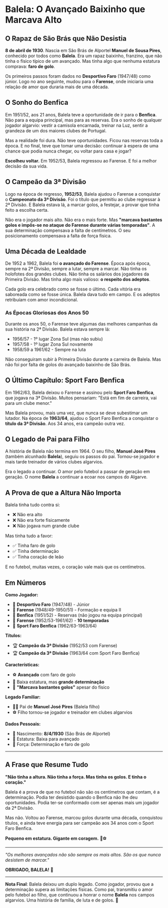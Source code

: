 # Balela: O Avançado Baixinho que Marcava Alto

## O Rapaz de São Brás que Não Desistia

**8 de abril de 1930**. Nascia em São Brás de Alportel **Manuel de Sousa Pires**, conhecido por todos como **Balela**. Era um rapaz baixinho, franzino, que não tinha o físico típico de um avançado. Mas tinha algo que nenhuma estatura comprava: **faro de golo**.

Os primeiros passos foram dados no **Desportivo Faro** (1947/48) como júnior. Logo no ano seguinte, mudou para o **Farense**, onde iniciaria uma relação de amor que duraria mais de uma década.

## O Sonho do Benfica

Em 1951/52, aos 21 anos, Balela teve a oportunidade de ir para o **Benfica**. Não para a equipa principal, mas para as reservas. Era o sonho de qualquer jogador algarvio: vestir a camisola encarnada, treinar na Luz, sentir a grandeza de um dos maiores clubes de Portugal.

Mas a realidade foi dura. Não teve oportunidades. Ficou nas reservas toda a época. E no final, teve que tomar uma decisão: continuar à espera de uma chance que podia nunca chegar, ou voltar para casa e jogar?

**Escolheu voltar.** Em 1952/53, Balela regressou ao Farense. E foi a melhor decisão da sua vida.

## O Campeão da 3ª Divisão

Logo na época de regresso, **1952/53**, Balela ajudou o Farense a conquistar o **Campeonato da 3ª Divisão**. Foi o título que permitiu ao clube regressar à 2ª Divisão. E Balela estava lá, a marcar golos, a festejar, a provar que tinha feito a escolha certa.

Não era o jogador mais alto. Não era o mais forte. Mas **"marcava bastantes golos e impôs-se no ataque do Farense durante várias temporadas"**. A sua determinação compensava a falta de centímetros. O seu posicionamento compensava a falta de força física.

## Uma Década de Lealdade

De 1952 a 1962, Balela foi **o avançado do Farense**. Época após época, sempre na 2ª Divisão, sempre a lutar, sempre a marcar. Não tinha os holofotes dos grandes clubes. Não tinha os salários dos jogadores da Primeira Divisão. Mas tinha algo mais valioso: **o respeito dos adeptos**.

Cada golo era celebrado como se fosse o último. Cada vitória era saboreada como se fosse única. Balela dava tudo em campo. E os adeptos retribuíam com amor incondicional.

### **As Épocas Gloriosas dos Anos 50**

Durante os anos 50, o Farense teve algumas das melhores campanhas da sua história na 2ª Divisão. Balela estava sempre lá:
- 1956/57 - 1º lugar Zona Sul (mas não subiu)
- 1957/58 - 1º lugar Zona Sul novamente
- 1958/59 a 1961/62 - Sempre na luta

Não conseguiram subir à Primeira Divisão durante a carreira de Balela. Mas não foi por falta de golos do avançado baixinho de São Brás.

## O Último Capítulo: Sport Faro Benfica

Em 1962/63, Balela deixou o Farense e assinou pelo **Sport Faro Benfica**, que jogava na 3ª Divisão. Muitos pensariam: "Está em fim de carreira, vai para um clube menor."

Mas Balela provou, mais uma vez, que nunca se deve subestimar um lutador. Na época de **1963/64**, ajudou o Sport Faro Benfica a conquistar o **título da 3ª Divisão**. Aos 34 anos, era campeão outra vez.

## O Legado de Pai para Filho

A história de Balela não termina em 1964. O seu filho, **Manuel José Pires** (também alcunhado **Balela**), seguiu os passos do pai. Tornou-se jogador e mais tarde treinador de vários clubes algarvios.

Era o legado a continuar. O amor pelo futebol a passar de geração em geração. O nome **Balela** a continuar a ecoar nos campos do Algarve.

## A Prova de que a Altura Não Importa

Balela tinha tudo contra si:
- ❌ Não era alto
- ❌ Não era forte fisicamente
- ❌ Não jogava num grande clube

Mas tinha tudo a favor:
- ✅ Tinha faro de golo
- ✅ Tinha determinação
- ✅ Tinha coração de leão

E no futebol, muitas vezes, o coração vale mais que os centímetros.

## Em Números

**Como Jogador:**
- 🎽 **Desportivo Faro** (1947/48) - Júnior
- 🎽 **Farense** (1948/49-1950/51) - Formação e equipa II
- 🔴 **Benfica** (1951/52) - Reservas (não jogou na equipa principal)
- 🎽 **Farense** (1952/53-1961/62) - **10 temporadas**
- 🎽 **Sport Faro Benfica** (1962/63-1963/64)

**Títulos:**
- 🏆 **Campeão da 3ª Divisão** (1952/53 com Farense)
- 🏆 **Campeão da 3ª Divisão** (1963/64 com Sport Faro Benfica)

**Características:**
- ⚽ **Avançado** com faro de golo
- 📏 Baixa estatura, mas **grande determinação**
- 🎯 **"Marcava bastantes golos"** apesar do físico

**Legado Familiar:**
- 👨‍👦 Pai de **Manuel José Pires** (Balela filho)
- ⚽ Filho tornou-se jogador e treinador em clubes algarvios

**Dados Pessoais:**
- 📅 Nascimento: **8/4/1930** (São Brás de Alportel)
- 📏 Estatura: Baixa para avançado
- 💪 Força: Determinação e faro de golo

---

## A Frase que Resume Tudo

**"Não tinha a altura. Não tinha a força. Mas tinha os golos. E tinha o coração."**

Balela é a prova de que no futebol não são os centímetros que contam, é a determinação. Podia ter desistido quando o Benfica não lhe deu oportunidades. Podia ter-se conformado com ser apenas mais um jogador da 2ª Divisão.

Mas não. Voltou ao Farense, marcou golos durante uma década, conquistou títulos, e ainda teve energia para ser campeão aos 34 anos com o Sport Faro Benfica.

**Pequeno em estatura. Gigante em coragem.** 🦁⚽

---

*"Os melhores avançados não são sempre os mais altos. São os que nunca desistem de marcar."*

**OBRIGADO, BALELA!** 🙏

---

**Nota Final**: Balela deixou um duplo legado. Como jogador, provou que a determinação supera as limitações físicas. Como pai, transmitiu o amor pelo futebol ao filho, que continuou a honrar o nome **Balela** nos campos algarvios. Uma história de família, de luta e de golos. 🦁
